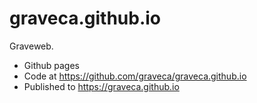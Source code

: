 # graveca.github.io
Graveweb.

* Github pages
* Code at https://github.com/graveca/graveca.github.io
* Published to https://graveca.github.io

